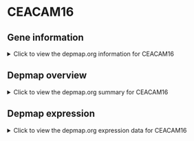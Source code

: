 <h1>CEACAM16</h1>

<h2>Gene information</h2>
<details>
  <summary>Click to view the depmap.org information for CEACAM16</summary>
  <iframe src="https://depmap.org/portal/gene/CEACAM16?tab=about" style="border:none;width:100%;height:800px"></iframe>
</details>

<h2>Depmap overview</h2>
<details>
  <summary>Click to view the depmap.org summary for CEACAM16</summary>
  <iframe src="https://depmap.org/portal/gene/CEACAM16?tab=overview" style="border:none;width:100%;height:800px"></iframe>
</details>

<h2>Depmap expression</h2>
<details>
  <summary>Click to view the depmap.org expression data for CEACAM16</summary>
  <iframe src="https://depmap.org/portal/gene/CEACAM16?tab=characterization" style="border:none;width:100%;height:800px"></iframe>
</details>


<!--
<h2>Reactome Pathway diagram</h2>
<details>
  <summary>Click to view Reactome pathway for CEACAM16</summary>
  PNAME
</details>
-->


